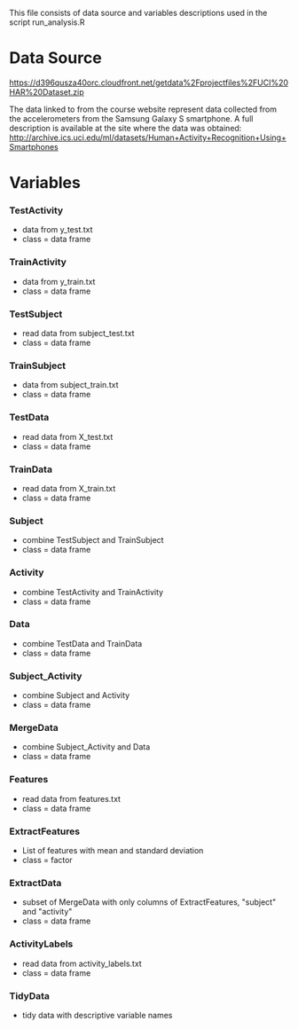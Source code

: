 This file consists of data source and variables descriptions used in the script run_analysis.R

# Data Source
https://d396qusza40orc.cloudfront.net/getdata%2Fprojectfiles%2FUCI%20HAR%20Dataset.zip

The data linked to from the course website represent data collected from the accelerometers from the Samsung Galaxy S smartphone. A full description is available at the site where the data was obtained: 
http://archive.ics.uci.edu/ml/datasets/Human+Activity+Recognition+Using+Smartphones 

# Variables
### TestActivity
* data from y_test.txt
* class = data frame

### TrainActivity
* data from y_train.txt 
* class = data frame

### TestSubject
* read data from subject_test.txt
* class = data frame

### TrainSubject
* data from subject_train.txt
* class = data frame

### TestData
* read data from X_test.txt
* class = data frame

### TrainData
* read data from X_train.txt
* class = data frame

### Subject
* combine TestSubject and TrainSubject
* class = data frame

### Activity
* combine TestActivity and TrainActivity
* class = data frame

### Data
* combine TestData and TrainData
* class = data frame

### Subject_Activity
* combine Subject and Activity
* class = data frame

### MergeData
* combine Subject_Activity and Data
* class = data frame

### Features
* read data from features.txt
* class = data frame

### ExtractFeatures
* List of features with mean and standard deviation
* class = factor

### ExtractData
* subset of MergeData with only columns of ExtractFeatures, "subject" and "activity"
* class = data frame

### ActivityLabels
* read data from activity_labels.txt
* class = data frame

### TidyData
* tidy data with descriptive variable names

